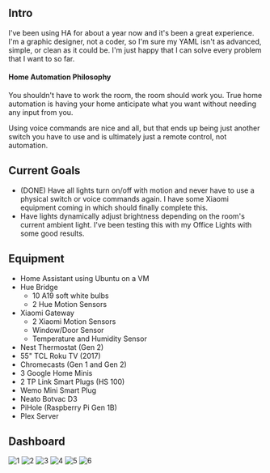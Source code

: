 ## Intro

I've been using HA for about a year now and it's been a great experience. I'm a graphic designer, not a coder, so I'm sure my YAML isn't as advanced, simple, or clean as it could be. I'm just happy that I can solve every problem that I want to so far.

#### Home Automation Philosophy

You shouldn't have to work the room, the room should work you. True home automation is having your home anticipate what you want without needing any input from you.

Using voice commands are nice and all, but that ends up being just another switch you have to use and is ultimately just a remote control, not automation.

## Current Goals
- (DONE) Have all lights turn on/off with motion and never have to use a physical switch or voice commands again. I have some Xiaomi equipment coming in which should finally complete this.
- Have lights dynamically adjust brightness depending on the room's current ambient light. I've been testing this with my Office Lights with some good results.

## Equipment
- Home Assistant using Ubuntu on a VM
- Hue Bridge
  - 10 A19 soft white bulbs
  - 2 Hue Motion Sensors
- Xiaomi Gateway
  - 2 Xiaomi Motion Sensors
  - Window/Door Sensor
  - Temperature and Humidity Sensor
- Nest Thermostat (Gen 2)
- 55" TCL Roku TV (2017)
- Chromecasts (Gen 1 and Gen 2)
- 3 Google Home Minis
- 2 TP Link Smart Plugs (HS 100)
- Wemo Mini Smart Plug
- Neato Botvac D3
- PiHole (Raspberry Pi Gen 1B)
- Plex Server

## Dashboard
![1](https://i.imgur.com/4amTBzy.jpg)
![2](https://i.imgur.com/yuIG7Mn.jpg)
![3](https://i.imgur.com/42z1zjH.jpg)
![4](https://i.imgur.com/N4C6Nt3.jpg)
![5](https://i.imgur.com/3rQtX1t.jpg)
![6](https://i.imgur.com/oHiYDjN.jpg)

